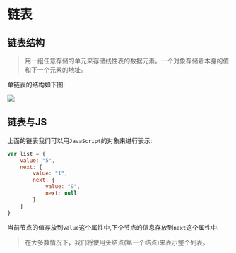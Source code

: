 # 链表



## 链表结构

> 用一组任意存储的单元来存储线性表的数据元素。一个对象存储着本身的值和下一个元素的地址。

单链表的结构如下图:

![](https://hexo-blog-1256114407.cos.ap-shenzhen-fsi.myqcloud.com/list1.jpg)

## 链表与JS

上面的链表我们可以用`JavaScript`的对象来进行表示:

```javascript
var list = {
	value: "5",
	next: {
		value: "1",
		next: {
			value: "9",
			next: null
		}
	}
}
```

当前节点的值存放到`value`这个属性中,下个节点的信息存放到`next`这个属性中.

> 在大多数情况下，我们将使用头结点(第一个结点)来表示整个列表。